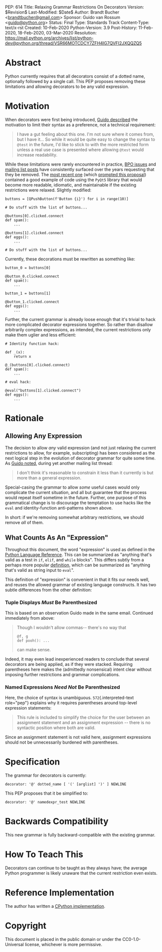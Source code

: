 PEP: 614 Title: Relaxing Grammar Restrictions On Decorators Version:
\$Revision\$ Last-Modified: \$Date\$ Author: Brandt Bucher
\<<brandtbucher@gmail.com>\> Sponsor: Guido van Rossum
\<<guido@python.org>\> Status: Final Type: Standards Track Content-Type:
text/x-rst Created: 10-Feb-2020 Python-Version: 3.9 Post-History:
11-Feb-2020, 18-Feb-2020, 03-Mar-2020 Resolution:
<https://mail.python.org/archives/list/python-dev@python.org/thread/VSR66MOTCDCY7ZFH4IG7QVFI2JXQQZQ5>

Abstract
========

Python currently requires that all decorators consist of a dotted name,
optionally followed by a single call. This PEP proposes removing these
limitations and allowing decorators to be any valid expression.

Motivation
==========

When decorators were first being introduced, [Guido
described](https://mail.python.org/archives/list/python-dev@python.org/message/P3JD24UFFPZUUDANOAI6GZAPIGY4CVK7)
the motivation to limit their syntax as a preference, not a technical
requirement:

> I have a gut feeling about this one. I\'m not sure where it comes
> from, but I have it\... So while it would be quite easy to change the
> syntax to `@test` in the future, I\'d like to stick to with the more
> restricted form unless a real use case is presented where allowing
> `@test` would increase readability.

While these limitations were rarely encountered in practice, [BPO
issues](https://bugs.python.org/issue19660) and [mailing list
posts](https://mail.python.org/archives/list/python-ideas@python.org/thread/UQOCJH3KOPBP7P3AVNS3OYBGZPR3V2WO/#CAOXYF4GV76AFJNCYSYMQTBM7CIPPH5M)
have consistently surfaced over the years requesting that they be
removed. The [most recent
one](https://mail.python.org/archives/list/python-ideas@python.org/thread/WOWD4P323DYDIGUQVWMESDWUG6QOW4MP)
(which [prompted this
proposal](https://mail.python.org/archives/list/python-ideas@python.org/message/FKE7ZFGUDCU5WVOE2QTD5XGMCNCOMETV))
contained a good example of code using the `PyQt5` library that would
become more readable, idiomatic, and maintainable if the existing
restrictions were relaxed. Slightly modified:

    buttons = [QPushButton(f'Button {i}') for i in range(10)]

    # Do stuff with the list of buttons...

    @buttons[0].clicked.connect
    def spam():
        ...

    @buttons[1].clicked.connect
    def eggs():
        ...

    # Do stuff with the list of buttons...

Currently, these decorations must be rewritten as something like:

    button_0 = buttons[0]

    @button_0.clicked.connect
    def spam():
        ...

    button_1 = buttons[1]

    @button_1.clicked.connect
    def eggs():
        ...

Further, the current grammar is already loose enough that it\'s trivial
to hack more complicated decorator expressions together. So rather than
disallow arbitrarily complex expressions, as intended, the current
restrictions only make them uglier and less efficient:

    # Identity function hack:

    def _(x):
        return x

    @_(buttons[0].clicked.connect)
    def spam():
        ...

    # eval hack:

    @eval("buttons[1].clicked.connect")
    def eggs():
        ...

Rationale
=========

Allowing Any Expression
-----------------------

The decision to allow *any* valid expression (and not just relaxing the
current restrictions to allow, for example, subscripting) has been
considered as the next logical step in the evolution of decorator
grammar for quite some time. As [Guido
noted](https://mail.python.org/archives/list/python-ideas@python.org/message/CAOXYF4GV76AFJNCYSYMQTBM7CIPPH5M),
during yet another mailing list thread:

> I don\'t think it\'s reasonable to constrain it less than it currently
> is but more than a general expression.

Special-casing the grammar to allow *some* useful cases would only
complicate the current situation, and all but guarantee that the process
would repeat itself sometime in the future. Further, one purpose of this
grammatical change is to discourage the temptation to use hacks like the
`eval` and identity-function anti-patterns shown above.

In short: if we\'re removing somewhat arbitrary restrictions, we should
remove *all* of them.

What Counts As An \"Expression\"
--------------------------------

Throughout this document, the word \"expression\" is used as defined in
the [Python Language
Reference](https://docs.python.org/3.9/reference/expressions.html#grammar-token-expression).
This can be summarized as \"anything that\'s valid as a test in `if`,
`elif`, and `while` blocks\". This differs subtly from a perhaps more
popular
[definition](https://docs.python.org/3/glossary.html#term-expression),
which can be summarized as \"anything that\'s valid as string input to
`eval`\".

This definition of \"expression\" is convenient in that it fits our
needs well, and reuses the allowed grammar of existing language
constructs. It has two subtle differences from the other definition:

### Tuple Displays *Must* Be Parenthesized

This is based on an observation Guido made in the same email. Continued
immediately from above:

> Though I wouldn\'t allow commas\-- there\'s no way that
>
> ``` {.sourceCode .}
> @f, g
> def pooh(): ...
> ```
>
> can make sense.

Indeed, it may even lead inexperienced readers to conclude that several
decorators are being applied, as if they were stacked. Requiring
parentheses here makes the (admittedly nonsensical) intent clear without
imposing further restrictions and grammar complications.

### Named Expressions *Need Not* Be Parenthesized

Here, the choice of syntax is unambiguous. `572`{.interpreted-text
role="pep"} explains why it requires parentheses around top-level
expression statements:

> This rule is included to simplify the choice for the user between an
> assignment statement and an assignment expression \-- there is no
> syntactic position where both are valid.

Since an assignment statement is not valid here, assignment expressions
should not be unnecessarily burdened with parentheses.

Specification
=============

The grammar for decorators is currently:

    decorator: '@' dotted_name [ '(' [arglist] ')' ] NEWLINE

This PEP proposes that it be simplified to:

    decorator: '@' namedexpr_test NEWLINE

Backwards Compatibility
=======================

This new grammar is fully backward-compatible with the existing grammar.

How To Teach This
=================

Decorators can continue to be taught as they always have; the average
Python programmer is likely unaware that the current restriction even
exists.

Reference Implementation
========================

The author has written a [CPython
implementation](https://github.com/python/cpython/pull/18570).

Copyright
=========

This document is placed in the public domain or under the
CC0-1.0-Universal license, whichever is more permissive.
